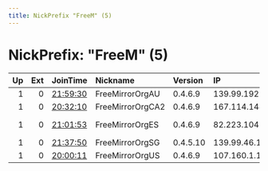 ```yaml
---
title: NickPrefix "FreeM" (5)
---
```


# NickPrefix: "FreeM" (5)

|   Up |   Ext | JoinTime                                                                                              | Nickname         | Version   | IP             | AS       | CC   |   ORp |   Dirp | OS    | Contact              |   eFamMembers |
|-----:|------:|:------------------------------------------------------------------------------------------------------|:-----------------|:----------|:---------------|:---------|:-----|------:|-------:|:------|:---------------------|--------------:|
|    1 |     0 | [21:59:30](https://nusenu.github.io/OrNetStats/w/relay/89D1CA6FDA85CE2183781052AB23A4FA237D9601.html) | FreeMirrorOrgAU  | 0.4.6.9   | 139.99.192.138 | OVH SAS  | ca   |   443 |      0 | Linux | admin@FreeMirror.org |             9 |
|    1 |     0 | [20:32:10](https://nusenu.github.io/OrNetStats/w/relay/8DBA2482DA4A285790C5D9262B501D4E7BE4A71A.html) | FreeMirrorOrgCA2 | 0.4.6.9   | 167.114.144.76 | OVH SAS  | ca   |  9001 |      0 | Linux | admin@FreeMirror.org |             9 |
|    1 |     0 | [21:01:53](https://nusenu.github.io/OrNetStats/w/relay/269CAE9869F7501B27791BEA897AB5D47EFD4F32.html) | FreeMirrorOrgES  | 0.4.6.9   | 82.223.104.129 | IONOS SE | es   |   443 |      0 | Linux | admin@FreeMirror.org |             9 |
|    1 |     0 | [21:37:50](https://nusenu.github.io/OrNetStats/w/relay/07C102D6B027E5B2B9C942E3E942C0F24DFEE51B.html) | FreeMirrorOrgSG  | 0.4.5.10  | 139.99.46.190  | OVH SAS  | ca   |   443 |   9030 | Linux | admin@FreeMirror.org |             9 |
|    1 |     0 | [20:00:11](https://nusenu.github.io/OrNetStats/w/relay/E2AF5BFE863815ED670CD82083B17B713A977D85.html) | FreeMirrorOrgUS  | 0.4.6.9   | 107.160.1.118  | AS40676  | us   |   443 |      0 | Linux | admin@FreeMirror.org |             9 |
